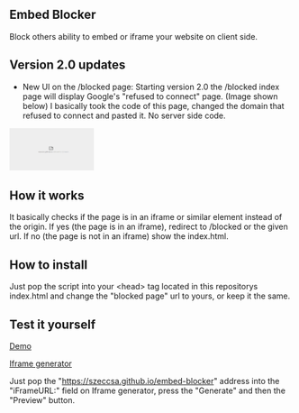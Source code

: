 ## Embed Blocker

Block others ability to embed or iframe your website on client side.

## Version 2.0 updates

- New UI on the /blocked page:
Starting version 2.0 the /blocked index page will display Google's "refused to connect" page. (Image shown below) I basically took the code of this page, changed the domain that refused to connect and pasted it. No server side code.

<img src="/blocked.PNG" alt="" draggable="false" width="150px" height="75px">

## How it works

It basically checks if the page is in an iframe or similar element instead of the origin. If yes (the page is in an iframe), redirect to /blocked or the given url. If no (the page is not in an iframe) show the index.html.

## How to install

Just pop the script into your &lt;head&gt; tag located in this repositorys index.html and change the "blocked page" url to yours, or keep it the same.

## Test it yourself

<a href="https://szeccsa.github.io/embed-blocker" target="_blank">Demo</a>

<a href="https://www.iframe-generator.com" target="_blank">Iframe generator</a>

Just pop the "https://szeccsa.github.io/embed-blocker" address into the "iFrameURL:" field on Iframe generator, press the "Generate" and then the "Preview" button.
